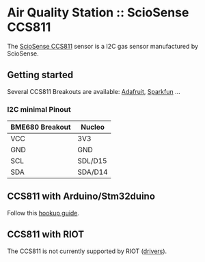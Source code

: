# Air Quality Station :: ScioSense CCS811

The [ScioSense CCS811](https://www.sciosense.com/products/environmental-sensors/ccs811-gas-sensor-solution/) sensor is a I2C gas sensor manufactured by ScioSense.

## Getting started

Several CCS811 Breakouts are available: [Adafruit](https://www.adafruit.com/product/3566), [Sparkfun](https://www.sparkfun.com/products/14193) ...

### I2C minimal Pinout

|BME680 Breakout|Nucleo|
|--------|-------------|
| VCC    |  3V3        | 
| GND    |  GND        | 
| SCL    |  SDL/D15    | 
| SDA    |  SDA/D14    |


## CCS811 with Arduino/Stm32duino
Follow this [hookup guide](https://learn.sparkfun.com/tutorials/ccs811-air-quality-breakout-hookup-guide).

## CCS811 with RIOT

The CCS811 is not currently supported by RIOT ([drivers](https://github.com/RIOT-OS/RIOT/tree/master/drivers)).
